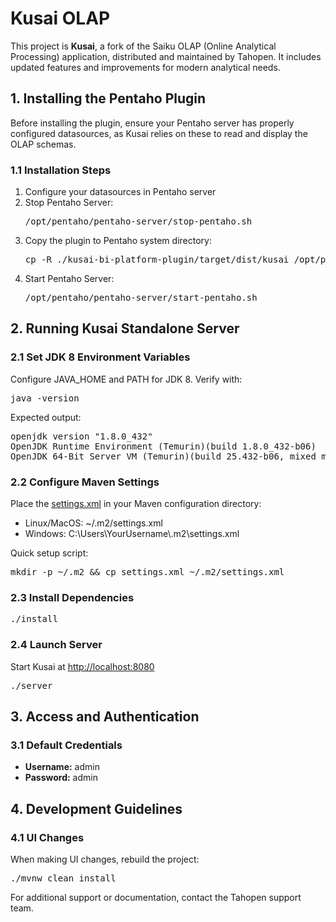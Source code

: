 <h1>Kusai OLAP</h1>

<p>This project is <strong>Kusai</strong>, a fork of the Saiku OLAP (Online Analytical Processing) application, distributed and maintained by Tahopen. It includes updated features and improvements for modern analytical needs.</p>

<h2>1. Installing the Pentaho Plugin</h2>

<p>Before installing the plugin, ensure your Pentaho server has properly configured datasources, as Kusai relies on these to read and display the OLAP schemas.</p>

<h3>1.1 Installation Steps</h3>
<ol>
    <li>Configure your datasources in Pentaho server</li>
    <li>Stop Pentaho Server:
        <pre>
/opt/pentaho/pentaho-server/stop-pentaho.sh</pre>
    </li>
    <li>Copy the plugin to Pentaho system directory:
        <pre>
cp -R ./kusai-bi-platform-plugin/target/dist/kusai /opt/pentaho/pentaho-server/pentaho-solutions/system</pre>
    </li>
    <li>Start Pentaho Server:
        <pre>
/opt/pentaho/pentaho-server/start-pentaho.sh</pre>
    </li>
</ol>

<h2>2. Running Kusai Standalone Server</h2>

<h3>2.1 Set JDK 8 Environment Variables</h3>
<p>Configure JAVA_HOME and PATH for JDK 8. Verify with:</p>
<pre>java -version</pre>
<p>Expected output:</p>
<pre>
openjdk version "1.8.0_432"
OpenJDK Runtime Environment (Temurin)(build 1.8.0_432-b06)
OpenJDK 64-Bit Server VM (Temurin)(build 25.432-b06, mixed mode)</pre>

<h3>2.2 Configure Maven Settings</h3>
<p>Place the  <a href="./settings.xml">settings.xml</a> in your Maven configuration directory:</p>
<ul>
    <li>Linux/MacOS: ~/.m2/settings.xml</li>
    <li>Windows: C:\Users\YourUsername\.m2\settings.xml</li>
</ul>
<p>Quick setup script:</p>
<pre>mkdir -p ~/.m2 && cp settings.xml ~/.m2/settings.xml</pre>

<h3>2.3 Install Dependencies</h3>
<pre>./install</pre>

<h3>2.4 Launch Server</h3>
<p>Start Kusai at <a href="http://localhost:8080">http://localhost:8080</a></p>
<pre>./server</pre>

<h2>3. Access and Authentication</h2>

<h3>3.1 Default Credentials</h3>
<ul>
    <li><strong>Username:</strong> admin</li>
    <li><strong>Password:</strong> admin</li>
</ul>

<h2>4. Development Guidelines</h2>

<h3>4.1 UI Changes</h3>
<p>When making UI changes, rebuild the project:</p>
<pre>./mvnw clean install</pre>

<p>For additional support or documentation, contact the Tahopen support team.</p>
